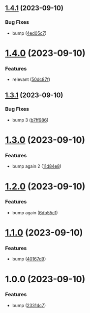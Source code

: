 ## [1.4.1](https://github.com/josegoval/typescript-npm-templage-test/compare/v1.4.0...v1.4.1) (2023-09-10)


### Bug Fixes

* bump ([4ed05c7](https://github.com/josegoval/typescript-npm-templage-test/commit/4ed05c74ef5bacb1c610f802616b2bdc53aacb0b))

# [1.4.0](https://github.com/josegoval/typescript-npm-templage-test/compare/v1.3.1...v1.4.0) (2023-09-10)


### Features

* relevant ([50dc87f](https://github.com/josegoval/typescript-npm-templage-test/commit/50dc87f07d8bbf56c24c3403f5e7c3ac13bdcae7))

## [1.3.1](https://github.com/josegoval/typescript-npm-templage-test/compare/v1.3.0...v1.3.1) (2023-09-10)


### Bug Fixes

* bump 3 ([b7ff986](https://github.com/josegoval/typescript-npm-templage-test/commit/b7ff9868cbb681625f4f78dad4f4527c0ee199a6))

# [1.3.0](https://github.com/josegoval/typescript-npm-templage-test/compare/v1.2.0...v1.3.0) (2023-09-10)


### Features

* bump again 2 ([11d84e8](https://github.com/josegoval/typescript-npm-templage-test/commit/11d84e836f111fceebbd9cecab25ddc2ee2a3b94))

# [1.2.0](https://github.com/josegoval/typescript-npm-templage-test/compare/v1.1.0...v1.2.0) (2023-09-10)


### Features

* bump again ([6db55c1](https://github.com/josegoval/typescript-npm-templage-test/commit/6db55c1ad43fbec50a08db2cc67af24fbe456cd3))

# [1.1.0](https://github.com/josegoval/typescript-npm-templage-test/compare/v1.0.0...v1.1.0) (2023-09-10)


### Features

* bump ([40167d9](https://github.com/josegoval/typescript-npm-templage-test/commit/40167d9bcb3a2fff26c46698b27edd634b8b10b4))

# 1.0.0 (2023-09-10)


### Features

* bump ([23314c7](https://github.com/josegoval/typescript-npm-templage-test/commit/23314c769340a4515864a90ade6ec0905f1498f0))
